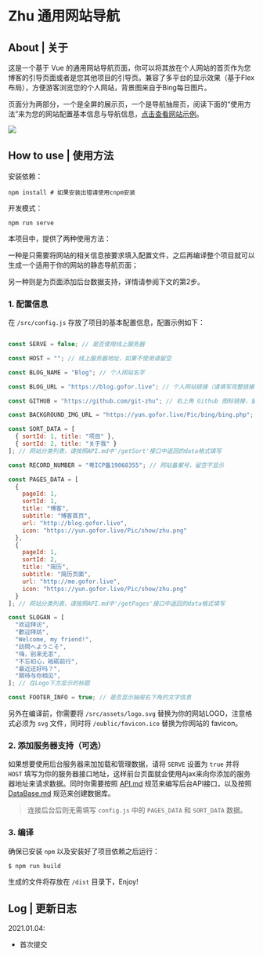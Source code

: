 # Zhu 通用网站导航

## About | 关于

这是一个基于 Vue 的通用网站导航页面，你可以将其放在个人网站的首页作为您博客的引导页面或者是您其他项目的引导页。兼容了多平台的显示效果（基于Flex布局），方便游客浏览您的个人网站，背景图来自于Bing每日图片。

页面分为两部分，一个是全屏的展示页，一个是导航抽屉页，阅读下面的“使用方法”来为您的网站配置基本信息与导航信息，[点击查看网站示例](https://www.esunr.xyz)。

![](http://markdown.img.esunr.xyz/show.png)

## How to use | 使用方法

安装依赖：

```shell
npm install # 如果安装出错请使用cnpm安装
```

开发模式：

```shell
npm run serve
```

本项目中，提供了两种使用方法：

一种是只需要将网站的相关信息按要求填入配置文件，之后再编译整个项目就可以生成一个适用于你的网站的静态导航页面；

另一种则是为页面添加后台数据支持，详情请参阅下文的第2步。

### 1. 配置信息

在 `/src/config.js` 存放了项目的基本配置信息，配置示例如下：

```js

const SERVE = false; // 是否使用线上服务器

const HOST = ""; // 线上服务器地址，如果不使用请留空

const BLOG_NAME = "Blog"; // 个人网站名字

const BLOG_URL = "https://blog.gofor.live"; // 个人网站链接（请填写完整链接）

const GITHUB = "https://github.com/git-zhu"; // 右上角 Github 图标链接，留空不显示

const BACKGROUND_IMG_URL = "https://yun.gofor.live/Pic/bing/bing.php"; // 背景图片url，留空默认为必应每日图片

const SORT_DATA = [
  { sortId: 1, title: "项目" },
  { sortId: 2, title: "关于我" }
]; // 网站分类列表，请按照API.md中'/getSort'接口中返回的data格式填写

const RECORD_NUMBER = "粤ICP备19068355"; // 网站备案号，留空不显示

const PAGES_DATA = [
  {
    pageId: 1,
    sortId: 1,
    title: "博客",
    subtitle: "博客首页",
    url: "http://blog.gofor.live",
    icon: "https://yun.gofor.live/Pic/show/zhu.png"
  },
  {
    pageId: 1,
    sortId: 2,
    title: "简历",
    subtitle: "简历页面",
    url: "http://me.gofor.live",
    icon: "https://yun.gofor.live/Pic/show/zhu.png"
  }
]; // 网站分类列表，请按照API.md中'/getPages'接口中返回的data格式填写

const SLOGAN = [
  "欢迎拜访",
  "歡迎拜訪",
  "Welcome, my friend!",
  "訪問へようこそ",
  "嗨，别来无恙",
  "不忘初心，砥砺前行",
  "最近还好吗？",
  "期待与你相见",
]; // 在Logo下方显示的标题

const FOOTER_INFO = true; // 是否显示抽屉右下角的文字信息

```

另外在编译前，你需要将 `/src/assets/logo.svg` 替换为你的网站LOGO，注意格式必须为 `svg` 文件，同时将 `/oublic/favicon.ico` 替换为你网站的 favicon。

### 2. 添加服务器支持（可选）
如果想要使用后台服务器来加加载和管理数据，请将 `SERVE` 设置为 `true` 并将 `HOST` 填写为你的服务器接口地址，这样前台页面就会使用Ajax来向你添加的服务器地址来请求数据。同时你需要按照 [API.md](./API.md) 规范来编写后台API接口，以及按照 [DataBase.md](./DataBase.md) 规范来创建数据库。

> 连接后台后则无需填写 `config.js` 中的 `PAGES_DATA` 和 `SORT_DATA` 数据。

### 3. 编译
确保已安装 `npm` 以及安装好了项目依赖之后运行：

```
$ npm run build
```

生成的文件将存放在 `/dist` 目录下，Enjoy!

## Log | 更新日志

2021.01.04:

- 首次提交

